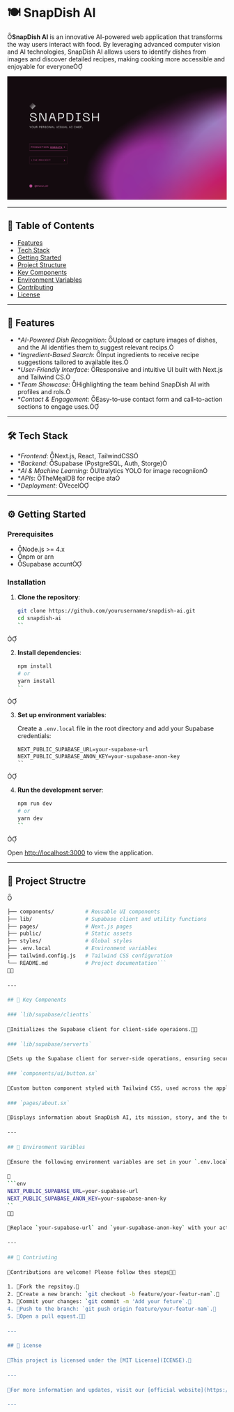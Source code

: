 # 🍽️ SnapDish AI
**SnapDish AI** is an innovative AI-powered web application that transforms the way users interact with food. By leveraging advanced computer vision and AI technologies, SnapDish AI allows users to identify dishes from images and discover detailed recipes, making cooking more accessible and enjoyable for everyone

![SnapDish AI Banner](./public/images/snapdish-banner.png)

---

## 📌 Table of Contents

- [Features](#features)
- [Tech Stack](#tech-stack)
- [Getting Started](#getting-started)
- [Project Structure](#project-structure)
- [Key Components](#key-components)
- [Environment Variables](#environment-variables)
- [Contributing](#contributing)
- [License](#license)

---

## 🚀 Features

- **AI-Powered Dish Recognition*: Upload or capture images of dishes, and the AI identifies them to suggest relevant recips.
- **Ingredient-Based Search*: Input ingredients to receive recipe suggestions tailored to available ites.
- **User-Friendly Interface*: Responsive and intuitive UI built with Next.js and Tailwind CS.
- **Team Showcase*: Highlighting the team behind SnapDish AI with profiles and rols.
- **Contact & Engagement*: Easy-to-use contact form and call-to-action sections to engage uses.

---

## 🛠️ Tech Stack

- **Frontend*: Next.js, React, TailwindCSS
- **Backend*: Supabase (PostgreSQL, Auth, Storge)
- **AI & Machine Learning*: Ultralytics YOLO for image recogniion
- **APIs*: TheMealDB for recipe ata
- **Deployment*: Vecel

---

## ⚙️ Getting Started

### Prerequisites
- Node.js >= 4.x
- npm or arn
- Supabase accunt

### Installation

1. **Clone the repository**:

   ```bash
   git clone https://github.com/yourusername/snapdish-ai.git
   cd snapdish-ai
   ``


2. **Install dependencies**:

   ```bash
   npm install
   # or
   yarn install
   ``


3. **Set up environment variables**:

   Create a `.env.local` file in the root directory and add your Supabase credentials:

   ```env
   NEXT_PUBLIC_SUPABASE_URL=your-supabase-url
   NEXT_PUBLIC_SUPABASE_ANON_KEY=your-supabase-anon-key
   ``


4. **Run the development server**:

   ```bash
   npm run dev
   # or
   yarn dev
   ``


   Open [http://localhost:3000](http://localhost:3000) to view the application.

---

## 📁 Project Structre


```bash
├── components/          # Reusable UI components
├── lib/                 # Supabase client and utility functions
├── pages/               # Next.js pages
├── public/              # Static assets
├── styles/              # Global styles
├── .env.local           # Environment variables
├── tailwind.config.js   # Tailwind CSS configuration
└── README.md            # Project documentation```


---

## 🧩 Key Components

### `lib/supabase/clientts`

Initializes the Supabase client for client-side operaions.

### `lib/supabase/serverts`

Sets up the Supabase client for server-side operations, ensuring secure data hanling.

### `components/ui/button.sx`

Custom button component styled with Tailwind CSS, used across the appliction.

### `pages/about.sx`

Displays information about SnapDish AI, its mission, story, and the team behid it.

---

## 🔐 Environment Varibles

Ensure the following environment variables are set in your `.env.local fie:


```env
NEXT_PUBLIC_SUPABASE_URL=your-supabase-url
NEXT_PUBLIC_SUPABASE_ANON_KEY=your-supabase-anon-ky
``


Replace `your-supabase-url` and `your-supabase-anon-key` with your actual Supabase project URL and anonymos key.

---

## 🤝 Contriuting

Contributions are welcome! Please follow thes steps

1. Fork the repsitoy.
2. Create a new branch: `git checkout -b feature/your-featur-nam`.
3. Commit your changes: `git commit -m 'Add your feture`.
4. Push to the branch: `git push origin feature/your-featur-nam`.
5. Open a pull equest.

---

## 📄 icense

This project is licensed under the [MIT License](ICENSE).

---

For more information and updates, visit our [official website](https://snapdish.ai) or follow us on [Twitter](https://twitter.com/snapish_ai).

--- 
